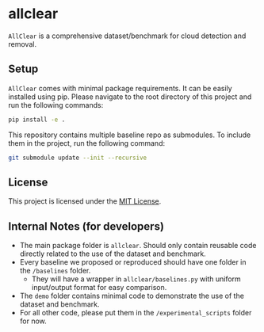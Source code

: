 # allclear

`AllClear` is a comprehensive dataset/benchmark for cloud detection and removal. 


## Setup
`AllClear` comes with minimal package requirements. It can be easily installed using pip. 
Please navigate to the root directory of this project and run the following commands:

```bash
pip install -e .
```

This repository contains multiple baseline repo as submodules. To include them in the project, run the following command:

```bash
git submodule update --init --recursive
```

## License

This project is licensed under the [MIT License](LICENSE).


## Internal Notes (for developers)
* The main package folder is `allclear`. Should only contain reusable code directly related to the use of the dataset and benchmark.
* Every baseline we proposed or reproduced should have one folder in the `/baselines` folder.
  * They will have a wrapper in `allclear/baselines.py` with uniform input/output format for easy comparison.
* The `demo` folder contains minimal code to demonstrate the use of the dataset and benchmark.
* For all other code, please put them in the `/experimental_scripts` folder for now.